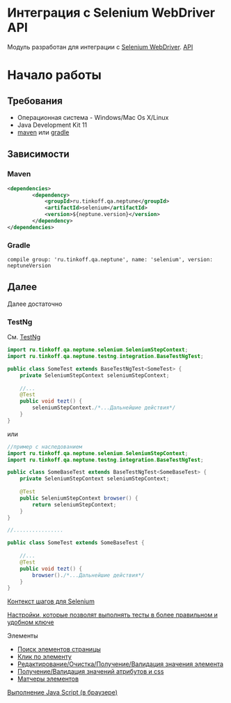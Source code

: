# Интеграция с Selenium WebDriver API

Модуль разработан для интеграции с [Selenium WebDriver](https://www.seleniumhq.org/docs/03_webdriver.jsp). [API](https://tinkoffcreditsystems.github.io/neptune/selenium/)


# Начало работы

## Требования
 
 - Операционная система - Windows/Mac Os X/Linux
 - Java Development Kit 11
 - [maven](https://maven.apache.org/) или [gradle](https://gradle.org/)
 
## Зависимости

### Maven

```xml
<dependencies>
        <dependency>
            <groupId>ru.tinkoff.qa.neptune</groupId>
            <artifactId>selenium</artifactId>
            <version>${neptune.version}</version>
        </dependency>
</dependencies>

``` 

### Gradle

`compile group: 'ru.tinkoff.qa.neptune', name: 'selenium', version: neptuneVersion`

## Далее

Далее достаточно

### TestNg

См. [TestNg](/doc/rus/testng/Main.md)

```java
import ru.tinkoff.qa.neptune.selenium.SeleniumStepContext;
import ru.tinkoff.qa.neptune.testng.integration.BaseTestNgTest;

public class SomeTest extends BaseTestNgTest<SomeTest> {
    private SeleniumStepContext seleniumStepContext;
    
    //...
    @Test
    public void tezt() {
        seleniumStepContext./*...Дальнейшие действия*/
    }
}
```

или 

```java
//пример с наследованием
import ru.tinkoff.qa.neptune.selenium.SeleniumStepContext;
import ru.tinkoff.qa.neptune.testng.integration.BaseTestNgTest;

public class SomeBaseTest extends BaseTestNgTest<SomeBaseTest> {
    private SeleniumStepContext seleniumStepContext;
    
    @Test
    public SeleniumStepContext browser() {
        return seleniumStepContext;
    }
}

//................

public class SomeTest extends SomeBaseTest {
    
    //...
    @Test
    public void tezt() {
        browser()./*...Дальнейшие действия*/
    }
}

```
[Контекст шагов для Selenium](/doc/rus/selenium/SeleniumStepContext.md)

[Настройки, которые позволят выполнять тесты в более правильном и удобном ключе](/doc/rus/selenium/Settings.md)

Элементы

- [Поиск элементов страницы](/doc/rus/selenium/SearchingForElements.md)
- [Клик по элементу](/doc/rus/selenium/Click.md)
- [Редактирование/Очистка/Получение/Валидация значения элемента](/doc/rus/selenium/ElementValues.md)
- [Получение/Валидация значений атрибутов и css](/doc/rus/selenium/ElementAttributesAndCSS.md)
- [Матчеры элементов](/doc/rus/selenium/ElementMatching.md)

[Выполнение Java Script (в браузере)](/doc/rus/selenium/JavaScript.md)